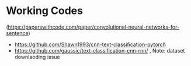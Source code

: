# Working Codes 
(https://paperswithcode.com/paper/convolutional-neural-networks-for-sentence)

+ https://github.com/Shawn1993/cnn-text-classification-pytorch
+ https://github.com/gaussic/text-classification-cnn-rnn/ , Note: dataset downlaoding issue
